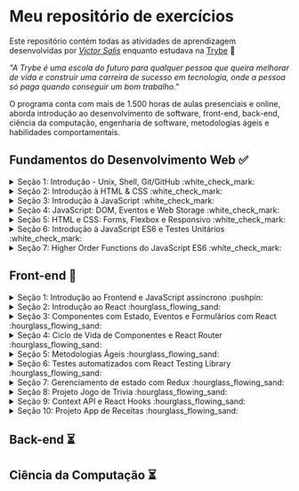 # Meu repositório de exercícios

Este repositório contém todas as atividades de aprendizagem desenvolvidas por _[Victor Salis](https://github.com/vsalisbr/)_ enquanto estudava na [Trybe](https://www.betrybe.com/) :rocket:

_"A Trybe é uma escola do futuro para qualquer pessoa que queira melhorar de vida e construir uma carreira de sucesso em tecnologia, onde a pessoa só paga quando conseguir um bom trabalho."_

O programa conta com mais de 1.500 horas de aulas presenciais e online, aborda introdução ao desenvolvimento de software, front-end, back-end, ciência da computação, engenharia de software, metodologias ágeis e habilidades comportamentais.

## Fundamentos do Desenvolvimento Web :white_check_mark:

<details>
<summary>
Seção 1: Introdução - Unix, Shell, Git/GitHub :white_check_mark:
</summary>

- [X] 1-1: _Unix & Shell- Part 1_
- [X] 1-2: _Unix & Shell- Part 2_
- [X] 1-2: _Git - O que é e para que serve_
- [X] 1-2: _Git & GitHub - Entendendo os comandos_
</details>

<details>
<summary>
Seção 2: Introdução à HTML & CSS :white_check_mark:
</summary>

- [X] 2-1: _Estruturas de Página_
- [X] 2-2: _Primeiros Passos em CSS_
- [X] 2-3: _Seletores e Posicionamento_
- [X] 2-4: _HTML Semântico_
- [X] 2-5: [_Projeto Prático - Lessons Learned_](https://github.com/vsalisbr/project-lessons-learned)
</details>

<details>
<summary>
Seção 3: Introdução à JavaScript :white_check_mark:
</summary>

- [X] 3-1: _Primeiros Passos_
- [X] 3-2: _Array e loop For_
- [X] 3-3: _Lógica de Programação e Algoritmos_
- [X] 3-4: _Objetos e funções_
- [X] 3-5: _JS ES6 - let, const, arrow functions e template literals_
- [X] 3-6: [_Projeto Prático - Playground Functions_](https://github.com/vsalisbr/project-playground-functions)
</details>

<details>
<summary>
Seção 4: JavaScript: DOM, Eventos e Web Storage :white_check_mark:
</summary>

- [X] 4-1: _DOM e seletores_
- [X] 4-2: _Trabalhando com elementos_
- [X] 4-3: _Eventos_
- [X] 4-4: _Web Storage_
- [X] 4-5: [_Projeto Prático - Pixels Art_](https://github.com/vsalisbr/project-pixels-art)
- [X] 4-6: [_Projeto Prático Bônus - Carta Misteriosa_](#)
- [X] 4-6: [_Projeto Prático Bônus - Meme Generator_](#)
- [X] 4-6: [_Projeto Prático Bônus - Adivinhe a Cor_](#)
- [X] 4-6: [_Projeto Prático Bônus - Lista de Tarefas_](#)
</details>

<details>
<summary>
Seção 5: HTML e CSS: Forms, Flexbox e Responsivo :white_check_mark:
</summary>

- [X] 5-1: _Forms_
- [X] 5-2: _Bibliotecas JavaScript e Frameworks CSS_
- [X] 5-3: _CSS Flexbox - Parte 1_
- [X] 5-4: _CSS Flexbox - Parte 2_
- [X] 5-5: _CSS Responsivo - Mobile First_
- [X] 5-6: [_Projeto Prático - Trybewarts_](https://github.com/vsalisbr/project-trybewarts)
</details>

<details>
<summary>
Seção 6: Introdução à JavaScript ES6 e Testes Unitários :white_check_mark:
</summary>

- [X] 6-1: _Fluxo de exceções e manipulação de objetos_
- [X] 6-2: _Primeiros passos em Jest_
- [X] 6-3: _Matchers e cobertura de código_
- [X] 6-4: [_Projeto Prático - JavaScript Testes Unitários_](https://github.com/vsalisbr/project-js-unit-tests)
</details>

<details>
<summary>
Seção 7: Higher Order Functions do JavaScript ES6 :white_check_mark:
</summary>

- [X] 7-1: _Introdução a Higher Order Functions_
- [X] 7-2: _Higher Order Functions - sort e map_
- [X] 7-3: _Higher Order Functions - filter e reduce_
- [X] 7-4: _JavaScript ES6 - spread operator, rest parameters e object destructuring_
- [X] 7-5: _JavaScript ES6 - Array destructuring, Default destructuring, Object property shorthand e default parameters_
- [X] 7-6: [_Projeto Prático - Zoo functions_](https://github.com/vsalisbr/project-zoo-functions)
</details>

## Front-end :pushpin:

<details>
<summary>
Seção 1: Introdução ao Frontend e JavaScript assíncrono :pushpin:
</summary>

- [ ] 1-1: _Ambiente de desenvolvimento_
- [ ] 1-2: _JavaScript Assíncrono - Promises e fetch_
- [X] 1-3: [_Prática - Casa de câmbio_](https://github.com/vsalisbr/exercise-casa-de-cambio)
- [ ] 1-4: _Async, await e testes assíncronos_
- [X] 1-5: [_Projeto Prático - Carrinho de compras_](https://github.com/vsalisbr/project-shopping-cart)
</details>

<details>
<summary>
Seção 2: Introdução ao React :hourglass_flowing_sand:
</summary>

- [ ] 2-1: _'Hello, world!' no React_
- [ ] 2-2: _Componentes React_
- [ ] 2-3: [_Projeto Prático - Solar System_](#)
</details>

<details>
<summary>
Seção 3: Componentes com Estado, Eventos e Formulários com React :hourglass_flowing_sand:
</summary>

- [ ] 3-1: _Componentes com estado e eventos_
- [ ] 3-2: _Formulários no React_
- [ ] 3-3: [_Projeto Prático - Tryunfo_](#)
</details>

<details>
<summary>
Seção 4: Ciclo de Vida de Componentes e React Router :hourglass_flowing_sand:
</summary>

- [ ] 4-1: _Ciclo de vida de componentes_
- [ ] 4-2: _React Router_
- [ ] 4-3: [_Projeto Prático - TrybeTunes_](#)
</details>

<details>
<summary>
Seção 5: Metodologias Ágeis :hourglass_flowing_sand:
</summary>

- [ ] 5-1: _Metodologias Ágeis_
- [ ] 5-1: [_Projeto Prático - Front-end Online Store_](#)
</details>

<details>
<summary>
Seção 6: Testes automatizados com React Testing Library :hourglass_flowing_sand:
</summary>

- [ ] 6-1: _RTL - Primeiros passos_
- [ ] 6-2: _RTL - Mocks e Inputs_
- [ ] 6-3: _RTL - Testando React Router_
- [ ] 6-4: [_Projeto Prático - Testes em React_](#)
</details>

<details>
<summary>
Seção 7: Gerenciamento de estado com Redux :hourglass_flowing_sand:
</summary>

- [ ] 7-1: _Introdução ao Redux - O estado global da aplicação_
- [ ] 7-2: _Usando o Redux no React_
- [ ] 7-3: _Usando o Redux no React - Prática_
- [ ] 7-4: _Usando o Redux no React - Actions Assíncronas_
- [ ] 7-5: _Testes em React-Redux_
- [ ] 7-6: [_Projeto Prático - Trybe Wallet_](#)
</details>

<details>
<summary>
Seção 8: Projeto Jogo de Trivia :hourglass_flowing_sand:
</summary>

- [ ] 8-1: [_Projeto Prático - Jogo de Trivia_](#)
</details>

<details>
<summary>
Seção 9: Context API e React Hooks :hourglass_flowing_sand:
</summary>

- [ ] 9-1: _React Hooks - useState e useEffect_
- [ ] 9-2: _Context API_
- [ ] 9-3: _Custom Hooks_
- [ ] 9-4: [_Projeto Prático - StarWars Datatable com Context API e Hooks_](#)
</details>

<details>
<summary>
Seção 10: Projeto App de Receitas :hourglass_flowing_sand:
</summary>

- [ ] 10-1: [_Projeto Prático - App de Receitas_](#)
</details>


## Back-end :hourglass_flowing_sand:

## Ciência da Computação :hourglass_flowing_sand:



